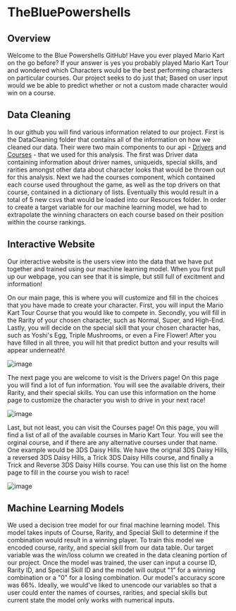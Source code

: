 # TheBluePowershells
## Overview
Welcome to the Blue Powershells GitHub! Have you ever played Mario Kart on the go before? If your answer is yes you probably played Mario Kart Tour and wondered which Characters would be the best performing characters on particular courses. Our project seeks to do just that; Based on user input would we be able to predict whether or not a custom made character would win on a course. 

## Data Cleaning
In our github you will find various information related to our project. First is the DataCleaning folder that contains all of the information on how we cleaned our data. Their were two main components to our api - [Drivers](https://mario-kart-tour-api.herokuapp.com/api/v1/drivers) and [Courses](https://mario-kart-tour-api.herokuapp.com/api/v1/courses) - that we used for this analysis. The first was Driver data containing information about driver names, uniqueids, special skills, and rarities amongst other data about character looks that would be thrown out for this analysis. Next we had the courses component, which contained each course used throughout the game, as well as the top drivers on that course, contained in a dictionary of lists. Eventually this would result in a total of 5 new csvs that would be loaded into our Resources folder. In order to create a target variable for our machine learning model, we had to extrapolate the winning characters on each course based on their position within the course rankings. 

## Interactive Website
Our interactive website is the users view into the data that we have put together and trained using our machine learning model. When you first pull up our webpage, you can see that it is simple, but still full of excitment and information! 

On our main page, this is where you will customize and fill in the choices that you have made to create your character. First, you will input the Mario Kart Tour Course that you would like to compete in. Secondly, you will fill in the Rarity of your chosen character, such as Normal, Super, and High-End. Lastly, you will decide on the special skill that your chosen character has, such as Yoshi's Egg, Triple Mushrooms, or even a Fire Flower! After you have filled in all three, you will hit that predict button and your results will appear underneath! 

![image](https://user-images.githubusercontent.com/96198468/171279061-890c0ba2-266d-4cb7-baf9-41ce29b14c40.png)

The next page you are welcome to visit is the Drivers page! On this page you will find a lot of fun information. You will see the available drivers, their Rarity, and their special skills. You can use this information on the home page to customize the character you wish to drive in your next race! 

![image](https://user-images.githubusercontent.com/96198468/171279327-437d8492-2f8f-47c7-a4c0-cb7b8473cafb.png)

Last, but not least, you can visit the Courses page! On this page,  you will find a list of all of the available courses in Mario Kart Tour. You will see the orginal course, and if there are any alternative courses under that name. One example would be 3DS Daisy Hills. We have the orignal 3DS Daisy Hills, a reversed 3DS Daisy Hills, a Trick 3DS Daisy Hills course, and finally a Trick and Reverse 3DS Daisy Hills course. You can use this list on the home page to fill in the course you wish to race! 

![image](https://user-images.githubusercontent.com/96198468/171280190-9a2665d6-ac72-42b6-a2d2-77aa0f65f2d5.png)

## Machine Learning Models

We used a decision tree model for our final machine learning model. This model takes inputs of Course, Rarity, and Special Skill to determine if the combination would result in a winning player. To train this model we encoded course, rarity, and special skill from our data table. Our target variable was the win/loss column we created in the data cleaning portion of our project. Once the model was trained, the user can input a course ID, Rarity ID, and Special Skill ID and the model will output "1" for a winning combination or a "0" for a losing combination. Our model's accuracy score was 66%. Ideally, we would've liked to unencode our variables so that a user could enter the names of courses, rarities, and special skills but current state the model only works with numerical inputs. 

